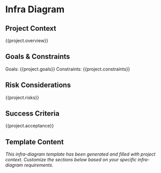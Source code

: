 # Infra Diagram

## Project Context
{{project.overview}}

## Goals & Constraints
Goals: {{project.goals}}
Constraints: {{project.constraints}}

## Risk Considerations
{{project.risks}}

## Success Criteria
{{project.acceptance}}

## Template Content
*This infra-diagram template has been generated and filled with project context. Customize the sections below based on your specific infra-diagram requirements.*
